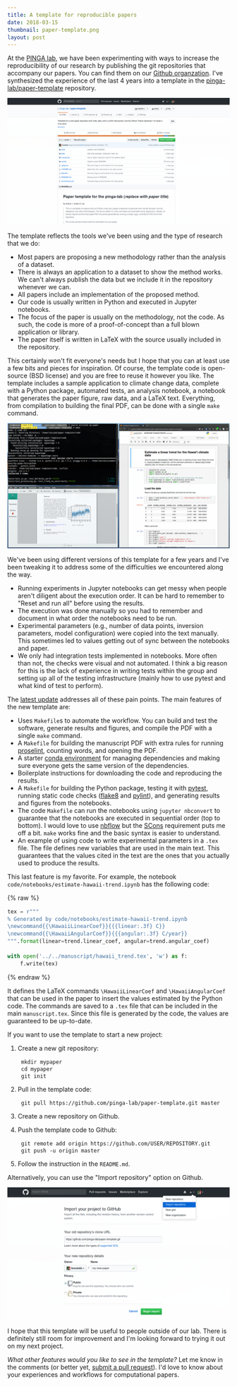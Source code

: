 ```yaml
---
title: A template for reproducible papers
date: 2018-03-15
thumbnail: paper-template.png
layout: post
---
```


At the [PINGA lab](http://www.pinga-lab.org/), we have been experimenting with
ways to increase the reproducibility of our research by publishing the git
repositories that accompany our papers.
You can find them on our
[Github organzation](https://github.com/pinga-lab).
I've synthesized the experience of the last 4 years into a template in the
[pinga-lab/paper-template](https://github.com/pinga-lab/paper-template)
repository.

![Screenshot of the paper-template Github repository.](/images/paper-template-repository.png)

The template reflects the tools we've been using and the type of research that
we do:

* Most papers are proposing a new methodology rather than the analysis of a
  dataset.
* There is always an application to a dataset to show the method works. We
  can't always publish the data but we include it in the repository whenever we
  can.
* All papers include an implementation of the proposed method.
* Our code is usually written in Python and executed in Jupyter notebooks.
* The focus of the paper is usually on the methodology, not the code. As such,
  the code is more of a proof-of-concept than a full blown application or
  library.
* The paper itself is written in LaTeX with the source usually included in the
  repository.

This certainly won't fit everyone's needs but I hope that you can at least use
a few bits and pieces for inspiration.
Of course, the template code is open-source (BSD license) and you are free to
reuse it however you like.
The template includes a sample application to climate change data, complete
with a Python package, automated tests, an analysis notebook, a notebook that
generates the paper figure, raw data, and a LaTeX text.
Everything, from compilation to building the final PDF, can be done with a
single `make` command.

![Screenshot of running "make" in the paper-template with the final paper PDF and a Jupyter notebook.](/images/paper-template-in-action.png)

We've been using different versions of this template for a few years and I've
been tweaking it to address some of the difficulties we encountered along the
way.

* Running experiments in Jupyter notebooks can get messy when people aren't
  diligent about the execution order. It can be hard to remember to "Reset and
  run all" before using the results.
* The execution was done manually so you had to remember and document in what
  order the notebooks need to be run.
* Experimental parameters (e.g., number of data points, inversion parameters,
  model configuration) were copied into the text manually. This sometimes led
  to values getting out of sync between the notebooks and paper.
* We only had integration tests implemented in notebooks. More often than not,
  the checks were visual and not automated. I think a big reason for this is
  the lack of experience in writing tests within the group and setting up all
  of the testing infrastructure (mainly how to use pytest and what kind of test
  to perform).

The [latest update](https://github.com/pinga-lab/paper-template/pull/5)
addresses all of these pain points.
The main features of the new template are:

* Uses `Makefile`s to automate the workflow. You can build and test the
  software, generate results and figures, and compile the PDF with a single
  `make` command.
* A `Makefile` for building the manuscript PDF with extra rules for
  running [proselint](https://github.com/amperser/proselint), counting words,
  and opening the PDF.
* A starter [conda
  environment](https://conda.io/docs/user-guide/tasks/manage-environments.html)
  for managing dependencies and making sure everyone gets the same version of
  the dependencies.
* Boilerplate instructions for downloading the code and reproducing the
  results.
* A `Makefile` for building the Python package, testing it with
  [pytest](https://docs.pytest.org), running static code
  checks ([flake8](http://flake8.pycqa.org) and
  [pylint](https://www.pylint.org/)), and generating results and figures from
  the notebooks.
* The code `Makefile` can run the notebooks using `jupyter nbconvert` to
  guarantee that the notebooks are executed in sequential order (top to
  bottom). I would love to use [nbflow](https://github.com/jhamrick/nbflow) but
  the [SCons](http://scons.org/) requirement puts me off a bit. `make` works
  fine and the basic syntax is easier to understand.
* An example of using code to write experimental parameters in a `.tex` file.
  The file defines new variables that are used in the main text. This
  guarantees that the values cited in the text are the ones that you actually
  used to produce the results.

This last feature is my favorite. For example, the notebook
`code/notebooks/estimate-hawaii-trend.ipynb` has the following code:

{% raw %}
```python
tex = r"""
% Generated by code/notebooks/estimate-hawaii-trend.ipynb
\newcommand{{\HawaiiLinearCoef}}{{{linear:.3f} C}}
\newcommand{{\HawaiiAngularCoef}}{{{angular:.3f} C/year}}
""".format(linear=trend.linear_coef, angular=trend.angular_coef)

with open('../../manuscript/hawaii_trend.tex', 'w') as f:
    f.write(tex)
```
{% endraw %}

It defines the LaTeX commands `\HawaiiLinearCoef` and `\HawaiiAngularCoef` that
can be used in the paper to insert the values estimated by the Python code.
The commands are saved to a `.tex` file that can be included in the main
`manuscript.tex`.
Since this file is generated by the code, the values are guaranteed to be
up-to-date.

If you want to use the template to start a new project:

1. Create a new git repository:

        mkdir mypaper
        cd mypaper
        git init

2. Pull in the template code:

        git pull https://github.com/pinga-lab/paper-template.git master

3. Create a new repository on Github.
4. Push the template code to Github:

        git remote add origin https://github.com/USER/REPOSITORY.git
        git push -u origin master

5. Follow the instruction in the `README.md`.

Alternatively, you can use the "Import repository" option on Github.

![Screenshot of the Github page for importing code from an existing repository.](/images/paper-template-import-repository.png)

I hope that this template will be useful to people outside of our lab.
There is definitely still room for improvement and I'm looking forward to
trying it out on my next project.

*What other features would you like to see in the template?*
Let me know in the comments (or better yet, [submit a pull
request](https://github.com/pinga-lab/paper-template)).
I'd love to know about your experiences and workflows for computational papers.
